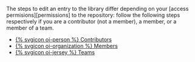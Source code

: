  The steps to edit an entry to the library differ depending on your [access permisions][permissions] to the repository: follow the following steps respectively if you are a contributor (not a member), a member, or a member of a team.


<ul class="nav nav-tabs">
  <li role="presentation" {% if page.tab == "contributors" %} class="active current-tab" {% endif %}><a href="/docs/tutorials/edit-entry/contributors/"> {% svgicon oi-person %} Contributors</a></li>
  <li role="presentation" {% if page.tab == "members" %} class="active current-tab" {% endif %}><a href="/docs/tutorials/edit-entry/members/">{% svgicon oi-organization %} Members</a></li>
  <li role="presentation" {% if page.tab == "teams" %} class="active current-tab" {% endif %}><a href="/docs/tutorials/edit-entry/teams/">{% svgicon oi-jersey %} Teams</a></li>
</ul>
